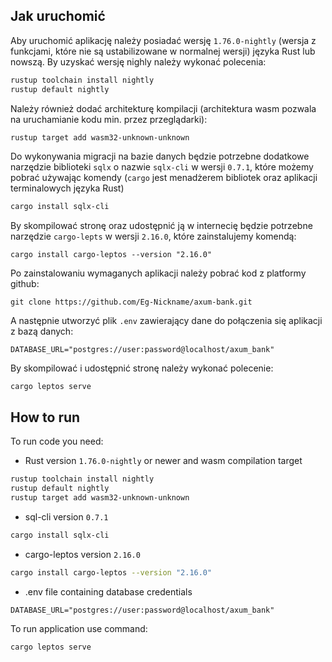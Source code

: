## Jak uruchomić
Aby uruchomić aplikację należy posiadać wersję `1.76.0-nightly` (wersja z funkcjami, które nie są ustabilizowane w normalnej wersji) języka Rust lub nowszą. By uzyskać wersję nighly należy wykonać polecenia:
```bash
rustup toolchain install nightly
rustup default nightly
```
Należy również dodać architekturę kompilacji (architektura wasm pozwala na uruchamianie kodu min. przez przeglądarki):
```bash
rustup target add wasm32-unknown-unknown
```
Do wykonywania migracji na bazie danych będzie potrzebne dodatkowe narzędzie biblioteki `sqlx` o nazwie `sqlx-cli` w wersji `0.7.1`, które możemy pobrać używając komendy (`cargo` jest menadżerem bibliotek oraz aplikacji terminalowych języka Rust)
```bash
cargo install sqlx-cli
```
By skompilować stronę oraz udostępnić ją w internecię będzie potrzebne narzędzie `cargo-lepts` w wersji `2.16.0`, które zainstalujemy komendą:
```
cargo install cargo-leptos --version "2.16.0"
``` 
Po zainstalowaniu wymaganych aplikacji należy pobrać kod z platformy github:
```
git clone https://github.com/Eg-Nickname/axum-bank.git
```
A następnie utworzyć plik `.env` zawierający dane do połączenia się aplikacji z bazą danych:
```env
DATABASE_URL="postgres://user:password@localhost/axum_bank"
```
By skompilować i udostępnić stronę należy wykonać polecenie:
```
cargo leptos serve
```

## How to run
To run code you need:
- Rust version `1.76.0-nightly` or newer and wasm compilation target
```bash
rustup toolchain install nightly
rustup default nightly
rustup target add wasm32-unknown-unknown
```
- sql-cli version `0.7.1`
```bash
cargo install sqlx-cli
```
- cargo-leptos version `2.16.0`
```bash
cargo install cargo-leptos --version "2.16.0"
```
- .env file containing database credentials 
```env
DATABASE_URL="postgres://user:password@localhost/axum_bank"
```

To run application use command:
```bash
cargo leptos serve
```